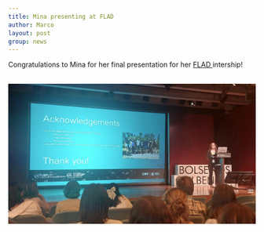 ```yaml
---
title: Mina presenting at FLAD
author: Marco
layout: post
group: news
---
```

Congratulations to Mina for her final presentation for her 
<a href="https://www.flad.pt/en/education-contests/" target="_blank"> FLAD </a> intership!

<br>
<img src="/static/img/labpics/GulbenkianTalent.png" alt="Patricia presenting" width="750">